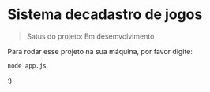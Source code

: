 <h1>Sistema decadastro de jogos</h1>

>Satus do projeto: Em desemvolvimento

Para rodar esse projeto na sua máquina, por favor digite:
```
node app.js
```

:)